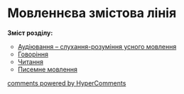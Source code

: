 <div id="hypercomments_widget" class="js-hypercomments-widget invisible"></div>

# Мовленнєва змістова лінія

<p><b>Зміст розділу:</b></p>
<ul type="circle">
<li><a href="http://ukrmon14.ed-era.com/2/audiyuvannya.html">Аудіювання – слухання-розуміння усного мовлення</a></li>
<li><a href="http://ukrmon14.ed-era.com/2/govorinnya.html">Говоріння</a></li>
<li><a href="http://ukrmon14.ed-era.com/2/chitannya.html">Читання</a></li>
<li><a href="http://ukrmon14.ed-era.com/2/pisemne_movlennya.html">Писемне мовлення</a></li>
</ul>

<div class="js-hypercomments-container">
<a href="http://hypercomments.com" class="hc-link" title="comments widget">comments powered by HyperComments</a>
</div>